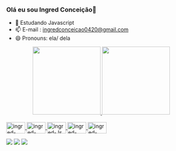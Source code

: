 ### Olá eu sou Ingred Conceição👋



- 🌱 Estudando Javascript 
- 📫 E-mail : ingredconceicao0420@gmail.com
- 😄 Pronouns: ela/ dela

<div align="center">
  <a href="https://github.com/ingredconceicao">
  <img height="180em" src="https://github-readme-stats.vercel.app/api?username=ingredconceicao&show_icons=true&theme=dracula&include_all_commits=true&count_private=false"/>
  <img height="180em" src="https://github-readme-stats.vercel.app/api/top-langs/?username=ingredconceicao&layout=compact&langs_count=7&theme=dracula"/>
</div>

<div style="display: inline_block"><br>
  <img align="center" alt="ingred-HTML" height="30" width="50" src="https://cdn.jsdelivr.net/gh/devicons/devicon/icons/html5/html5-plain-wordmark.svg">
  <img align="center" alt="ingred-CSS" height="30" width="50" src="https://cdn.jsdelivr.net/gh/devicons/devicon/icons/css3/css3-plain.svg">
  <img align="center" alt="ingred-Js" height="30" width="50" src="https://cdn.jsdelivr.net/gh/devicons/devicon/icons/javascript/javascript-plain.svg" >
  <img align="center" alt="ingred-React" height="30" width="50" src="https://cdn.jsdelivr.net/gh/devicons/devicon/icons/react/react-original-wordmark.svg">
  <img align="center" alt="ingred-Python" height="30" width="50" src="https://cdn.jsdelivr.net/gh/devicons/devicon/icons/python/python-original-wordmark.svg">
</div>

<div> 
 
  <a href="https://instagram.com/ingred_conceicao" target="_blank"><img src="https://img.shields.io/badge/-Instagram-%23E4405F?style=for-the-badge&logo=instagram&logoColor=white" target="_blank"></a>
  <a href = "mailto:ingred0420@gmail.com"><img src="https://img.shields.io/badge/-Gmail-%23333?style=for-the-badge&logo=gmail&logoColor=white" target="_blank"></a>
  <a href="https://www.linkedin.com/" target="_blank"><img src="https://img.shields.io/badge/-LinkedIn-%230077B5?style=for-the-badge&logo=linkedin&logoColor=white" target="_blank"></a> 

